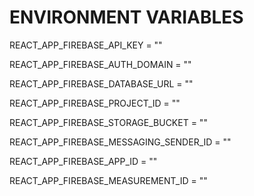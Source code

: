 # ENVIRONMENT VARIABLES

REACT_APP_FIREBASE_API_KEY = ""

REACT_APP_FIREBASE_AUTH_DOMAIN = ""

REACT_APP_FIREBASE_DATABASE_URL = ""

REACT_APP_FIREBASE_PROJECT_ID = ""

REACT_APP_FIREBASE_STORAGE_BUCKET = ""

REACT_APP_FIREBASE_MESSAGING_SENDER_ID = ""

REACT_APP_FIREBASE_APP_ID = ""

REACT_APP_FIREBASE_MEASUREMENT_ID = ""
